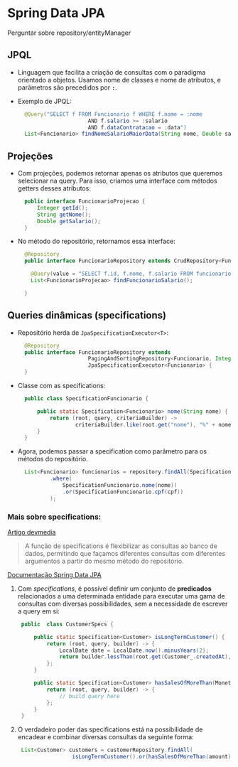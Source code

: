 # Spring Data JPA

Perguntar sobre repository/entityManager

## JPQL

* Linguagem que facilita a criação de consultas com o paradigma orientado a objetos. Usamos nome de classes e nome de atributos, e parâmetros são precedidos por **`:`**.
*   Exemplo de JPQL:

    ```java
      @Query("SELECT f FROM Funcionario f WHERE f.nome = :nome 
                          AND f.salario >= :salario 
                          AND f.dataContratacao = :data")  
      List<Funcionario> findNomeSalarioMaiorData(String nome, Double salario, LocalDate data);
    ```

## Projeções

*   Com projeções, podemos retornar apenas os atributos que queremos selecionar na query. Para isso, criamos uma interface com métodos getters desses atributos:

    ```java
      public interface FuncionarioProjecao {  
          Integer getId();  
          String getNome();  
          Double getSalario();  
      }
    ```
*   No método do repositório, retornamos essa interface:

    ```java
      @Repository  
      public interface FuncionarioRepository extends CrudRepository<Funcionario, Integer> {  

        @Query(value = "SELECT f.id, f.nome, f.salario FROM funcionarios f", nativeQuery = true)  
        List<FuncionarioProjecao> findFuncionarioSalario();   

      }
    ```

## Queries dinâmicas (specifications)

*   Repositório herda de `JpaSpecificationExecutor<T>`:

    ```java
      @Repository  
      public interface FuncionarioRepository extends 
                          PagingAndSortingRepository<Funcionario, Integer>,  
                          JpaSpecificationExecutor<Funcionario> {
      }
    ```
*   Classe com as specifications:

    ```java
      public class SpecificationFuncionario {  

          public static Specification<Funcionario> nome(String nome) {  
              return (root, query, criteriaBuilder) ->  
                      criteriaBuilder.like(root.get("nome"), "%" + nome + "%");  
          }  
      }
    ```
*   Agora, podemos passar a specification como parâmetro para os métodos do repositório.

    ```java
      List<Funcionario> funcionarios = repository.findAll(Specification
              .where(
                  SpecificationFuncionario.nome(nome))
                  .or(SpecificationFuncionario.cpf(cpf))
              );
    ```

### Mais sobre specifications:

[Artigo devmedia](https://www.devmedia.com.br/spring-data-e-o-padrao-specification-simplifique-a-construcao-e-o-reuso-de-consultas/38103)

> A função de specifications é flexibilizar as consultas ao banco de dados, permitindo que façamos diferentes consultas com diferentes argumentos a partir do mesmo método do repositório.

[Documentação Spring Data JPA](https://docs.spring.io/spring-data/jpa/docs/2.4.5/reference/html/#specifications)

1.  Com _specifications_, é possível definir um conjunto de **predicados** relacionados a uma determinada entidade para executar uma gama de consultas com diversas possibilidades, sem a necessidade de escrever a query em si:

    ```java
     public  class CustomerSpecs { 

         public static Specification<Customer> isLongTermCustomer() { 
             return (root, query, builder) -> { 
                 LocalDate date = LocalDate.now().minusYears(2); 
                 return builder.lessThan(root.get(Customer_.createdAt), date); 
             }; 
         } 

         public static Specification<Customer> hasSalesOfMoreThan(MonetaryAmount value) { 
             return (root, query, builder) -> { 
                 // build query here 
             }; 
         } 
     }
    ```
2.  O verdadeiro poder das specifications está na possibilidade de encadear e combinar diversas consultas da seguinte forma:

    ```java
     List<Customer> customers = customerRepository.findAll(                  
                     isLongTermCustomer().or(hasSalesOfMoreThan(amount)));
    ```
